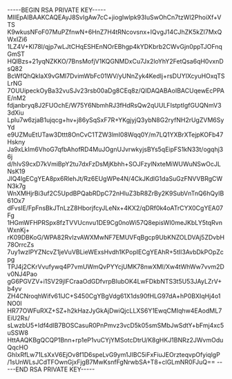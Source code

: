 -----BEGIN RSA PRIVATE KEY-----
MIIEpAIBAAKCAQEAyJ8SvIgAw7cC+jiogIwlpk93IuSwOhCn7tzWl2PhoiXf+VTS
K9wkusNFoF07MuPZfnwN+6HnZ7H4tRNcovsnx+IQvgJ14CJhZK5kZI7MxQWxIZi6
1LZ4V+Kl78l/qjp7wLJtCHqESHEnNOrEBhgp4kYDKbrb2CWvGjn0ppTJOFnqGmST
HQlBzs+21yqNZKKO/7BnsMofjV1KQGNMDxCu7Jx2loYhY2FetQsa6qH0vxnDsQ82
BcWfQhQkIaX9vGMl7DvimWbFc01WV/yUNnZyk4KedIj+rsDUYIXcyuHOxqTSLrNG
7OUUipeckOyBa32vuSJv23rsb00aDg8CEq8z/QIDAQABAoIBACUqewEcPPAE/nM2
fdjanbryq8J2FUOchE/W75Y6NbmhRJ3fHdRsQw2qUULFIstptIgfGUQNmV33dXiu
LpIu7w6zjaB1ujqcg+hv+j86ySqSxF7R+YKgjyjQ3ybN8G2ryfNH2rUgZVM6SyYd
e9UZMuEtUTaw3Dttt8OnCvC1TZW3lmI08Wqq0Y/m7LQ1YXBrXTejpKOFb47Hskny
Ja9xLkIm6VhoG7qfbAhofRD4MuJOgnUJvrwkyjsBYs5qEipFS1kN33t/ogqhj36j
d/hIvS9cxD7kVmiBpY2tu7dxFzDsMjKbhh+SOJFzylNxteMiWUWuNSwOcJLNsK19
JlQ4lgECgYEA8px6RlehJt/Rz6EUgWPe4N/4CkJKdlG1daSuGzFNVVBRgCWN3k7g
WnXMHjrBi3uf2C5UpdBPQabRDpC72nHluZ3bR8ZrBy2K9SubVnTnQ6hQyIB61Ox7
dFvsIE/FpFnsBkJTnLzZ8HborjfcyJLeNx+4KX2/qDRf0k4oATrCYX0CgYEA07Fg
1HGmWFHPRSpx8fzTVVUcnvu1DE9Cg0noWi57Q8episWI0meJKbLY5tqRvnWxnKj+
rK09DBKoG/WPA82RvIzvAWXMwNF7EMUVFqBgcp9UbKNZOLDVAj5ZDvbH78OrrcZs
7uy1wzIPYZNcvZ1jeVuVBLieWExsHvdh1KPopIECgYEAhR+5tIl3AvbDkPOpZcpg
TPJ4j2CKrVvufywq4P7vmUWmQvPYYcjUMK78nwXMl/Xw4tWhWw7vvm2Dv0NJ4Pao
gG6PGVZV+i1SV29jIFCraaOdGDfvrpBIubOK4LwFDkbNTS3t5U53JAyLZrV+b4yv
ZH4CNroqhWifv61lJC+S450CgYBgVdg61X1ds90fHLG97dA+hP0BXIqHj4o1NO0I
HR77OWFuRXZ+SZ+h2kHazJyGkAjDwiQjcLLXS6Y1EwqCMIqhw4EAodML7EiU2Rs/
sLwzbU5+Idf4dIB7BOSCasuR0PnPmvz3vcD5k05smSMbJwSdtY+bFmj4xc5uSSW8
HttAAQKBgQCQP1Bnn+rp1eP1vuCYjYMSotcDtrU/K8gHKJ1BNRz2JWvmOduQqcHO
GhIxRfLw71LsXxV6EjOv8f1D6speLvG9ym1JIBC5iFxFiuJEOrzteqvpOfyiqlgP
/1sUnWLsJCdTFOwnGjxFjgB7MwKsnfFgNrwbSA+T8+clGLmNR0FJuQ==
-----END RSA PRIVATE KEY-----
